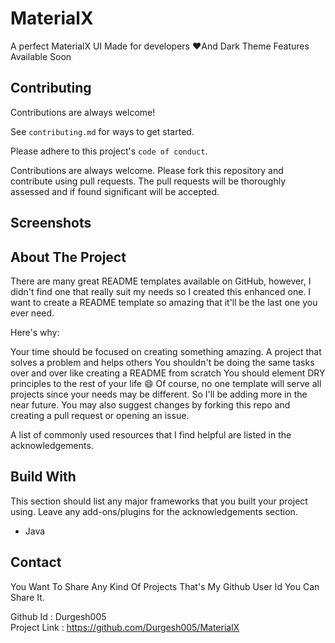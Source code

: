 
# MaterialX

A perfect MaterialX UI Made for developers ❤️And Dark Theme Features Available Soon


## Contributing

Contributions are always welcome!

See `contributing.md` for ways to get started.

Please adhere to this project's `code of conduct`.

Contributions are always welcome. Please fork this repository and contribute using pull requests. The pull requests will be thoroughly assessed and if found significant will be accepted.
## Screenshots


## About The Project

There are many great README templates available on GitHub, however, I didn't find one that really suit my needs so I created this enhanced one. I want to create a README template so amazing that it'll be the last one you ever need.

Here's why:

Your time should be focused on creating something amazing. A project that solves a problem and helps others
You shouldn't be doing the same tasks over and over like creating a README from scratch
You should element DRY principles to the rest of your life 😄
Of course, no one template will serve all projects since your needs may be different. So I'll be adding more in the near future. You may also suggest changes by forking this repo and creating a pull request or opening an issue.

A list of commonly used resources that I find helpful are listed in the acknowledgements.
## Build With
This section should list any major frameworks that you built your project using. Leave any add-ons/plugins for the acknowledgements section.
* Java

## Contact
You Want To Share Any Kind Of Projects That's My Github User Id You Can Share It.

Github Id : Durgesh005\
Project Link : https://github.com/Durgesh005/MaterialX

